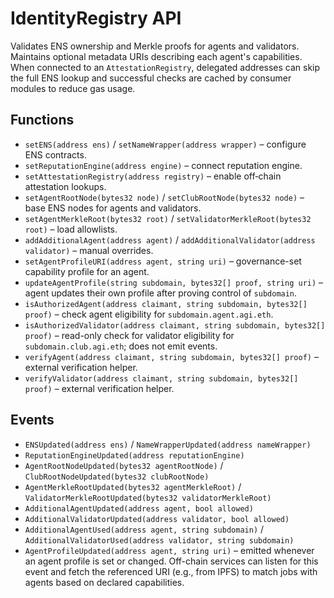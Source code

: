 # IdentityRegistry API

Validates ENS ownership and Merkle proofs for agents and validators.
Maintains optional metadata URIs describing each agent's capabilities.
When connected to an `AttestationRegistry`, delegated addresses can skip the
full ENS lookup and successful checks are cached by consumer modules to reduce
gas usage.

## Functions

- `setENS(address ens)` / `setNameWrapper(address wrapper)` – configure ENS contracts.
- `setReputationEngine(address engine)` – connect reputation engine.
- `setAttestationRegistry(address registry)` – enable off‑chain attestation lookups.
- `setAgentRootNode(bytes32 node)` / `setClubRootNode(bytes32 node)` – base ENS nodes for agents and validators.
- `setAgentMerkleRoot(bytes32 root)` / `setValidatorMerkleRoot(bytes32 root)` – load allowlists.
- `addAdditionalAgent(address agent)` / `addAdditionalValidator(address validator)` – manual overrides.
- `setAgentProfileURI(address agent, string uri)` – governance-set capability profile for an agent.
- `updateAgentProfile(string subdomain, bytes32[] proof, string uri)` – agent updates their own profile after proving control of `subdomain`.
- `isAuthorizedAgent(address claimant, string subdomain, bytes32[] proof)` – check agent eligibility for `subdomain.agent.agi.eth`.
- `isAuthorizedValidator(address claimant, string subdomain, bytes32[] proof)` – read-only check for validator eligibility for `subdomain.club.agi.eth`; does not emit events.
- `verifyAgent(address claimant, string subdomain, bytes32[] proof)` – external verification helper.
- `verifyValidator(address claimant, string subdomain, bytes32[] proof)` – external verification helper.

## Events

- `ENSUpdated(address ens)` / `NameWrapperUpdated(address nameWrapper)`
- `ReputationEngineUpdated(address reputationEngine)`
- `AgentRootNodeUpdated(bytes32 agentRootNode)` / `ClubRootNodeUpdated(bytes32 clubRootNode)`
- `AgentMerkleRootUpdated(bytes32 agentMerkleRoot)` / `ValidatorMerkleRootUpdated(bytes32 validatorMerkleRoot)`
- `AdditionalAgentUpdated(address agent, bool allowed)`
- `AdditionalValidatorUpdated(address validator, bool allowed)`
- `AdditionalAgentUsed(address agent, string subdomain)` /
  `AdditionalValidatorUsed(address validator, string subdomain)`
- `AgentProfileUpdated(address agent, string uri)` – emitted whenever an agent profile is set or changed. Off-chain services can listen for this event and fetch the referenced URI (e.g., from IPFS) to match jobs with agents based on declared capabilities.
